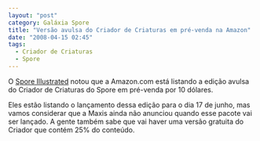 ```yaml
---
layout: "post"
category: Galáxia Spore
title: "Versão avulsa do Criador de Criaturas em pré-venda na Amazon"
date: "2008-04-15 02:45"
tags:
  - Criador de Criaturas
  - Spore
---
```

O [Spore Illustrated](http://spore.strategyplanet.gamespy.com/) notou que a Amazon.com está listando a edição avulsa do Criador de Criaturas do Spore em pré-venda por 10 dólares.

Eles estão listando o lançamento dessa edição para o dia 17 de junho, mas vamos considerar que a Maxis ainda não anunciou quando esse pacote vai ser lançado. A gente também sabe que vai haver uma versão gratuita do Criador que contém 25% do conteúdo.
